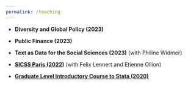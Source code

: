 ```yaml
---
permalink: /teaching
---
```


- **Diversity and Global Policy (2023)**

- **Public Finance (2023)**

- **Text as Data for the Social Sciences (2023)** (with Philine Widmer)

- [**SICSS Paris (2022)**](https://github.com/fellennert/sicss-paris-2022) (with Felix Lennert and Etienne Ollion) 

- [**Graduate Level Introductory Course to Stata (2020)**](https://gitlab.com/germain.gauthier/code-for-econometrics-101/-/blob/master/poly.md) 

